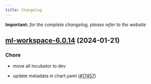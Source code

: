 ```yaml
---
title: Changelog
---
```


**Important:**
*for the complete changelog, please refer to the website*



## [ml-workspace-6.0.14](https://github.com/truecharts/charts/compare/ml-workspace-6.0.13...ml-workspace-6.0.14) (2024-01-21)

### Chore



- move all incubator to dev

- update metadata in chart.yaml ([#17457](https://github.com/truecharts/charts/issues/17457))